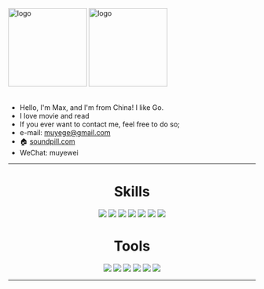 <img src="https://github-readme-stats.vercel.app/api?username=muyehub&show_icons=true" alt="logo" height="160" align="center" style="margin: auto; margin-bottom: 20px;" />

<img src="https://github-profile-trophy.vercel.app/?username=muyehub&theme=flat&column=7" alt="logo" height="160" align="center" style="margin: auto; margin-bottom: 20px;" />


+ Hello, I'm Max, and I'm from China! I like Go.
+ I love movie and read
+ If you ever want to contact me, feel free to do so;
+ e-mail: muyege@gmail.com
+ 🏠 [soundpill.com](https://soundpill.cn) 
+ WeChat: muyewei

---

<h1 align="center">Skills</h1>
<div align="center">
  <img src="https://img.shields.io/badge/go%20-%23323330.svg?&style=for-the-badge&logo=go&logoColor=%23F7DF1E"/>
  <img src="https://img.shields.io/badge/php-%23ED8B00.svg?&style=for-the-badge&logo=php&logoColor=white"/>
  <img src="https://img.shields.io/badge/git%20-%FCC624.svg?&style=for-the-badge&logo=git&logoColor=white"/>
  <img src="https://img.shields.io/badge/HTML5-E34F26?style=for-the-badge&logo=html5&logoColor=white"/>
  <img src="https://img.shields.io/badge/CSS3-1572B6?style=for-the-badge&logo=css3&logoColor=white"/>
  <img src="https://img.shields.io/badge/Markdown-000000?style=for-the-badge&logo=markdown&logoColor=white"/>
  <img src="https://img.shields.io/badge/github%20-%23121011.svg?&style=for-the-badge&logo=github&logoColor=white"/>
</div>
<h1 align="center">Tools</h1>
<div align="center">
  <img src="https://img.shields.io/static/v1?label=IDE&message=GoLand&color=blue&logo=intellij-idea&style=for-the-badge&logoColor=coral">
  <img src="https://img.shields.io/static/v1?&label=IDE&message=PHPStorm&color=purple&logo=intellij-idea&style=for-the-badge&logoColor=light%20blue">
  <img src="https://img.shields.io/static/v1?label=Distro&message=Feren-OS&color=orange&logo=linux&style=for-the-badge&logoColor=white">
  <img src="https://img.shields.io/static/v1?label=Shell&message=Hyper&color=black&logo=powershell&style=for-the-badge&logoColor=white">
  <img src="https://img.shields.io/static/v1?label=Editor&message=Visual%20Studio%20Code&color=cyan&logo=visual-studio-code&style=for-the-badge&logoColor=green">
  <img src="https://img.shields.io/static/v1?&label=Browser&message=Chromium&color=blue&logo=google-chrome&style=for-the-badge&logoColor=yellow">
</div>

</a>

---
